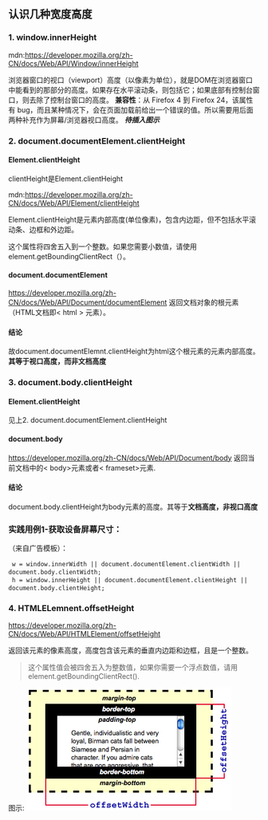 ## 认识几种宽度高度
### 1. window.innerHeight
mdn:<https://developer.mozilla.org/zh-CN/docs/Web/API/Window/innerHeight>

浏览器窗口的视口（viewport）高度（以像素为单位），就是DOM在浏览器窗口中能看到的那部分的高度。如果存在水平滚动条，则包括它；如果底部有控制台窗口，则去除了控制台窗口的高度。
**兼容性**：从 Firefox 4 到 Firefox 24，该属性有 bug，而且某种情况下，会在页面加载前给出一个错误的值。所以需要用后面两种补充作为屏幕/浏览器视口高度。
***待插入图示***

### 2. document.documentElement.clientHeight
#### Element.clientHeight
clientHeight是Element.clientHeight

mdn:<https://developer.mozilla.org/zh-CN/docs/Web/API/Element/clientHeight>

Element.clientHeight是元素内部高度(单位像素)，包含内边距，但不包括水平滚动条、边框和外边距。

这个属性将四舍五入到一个整数。如果您需要小数值，请使用element.getBoundingClientRect（）。


#### document.documentElement
https://developer.mozilla.org/zh-CN/docs/Web/API/Document/documentElement
返回文档对象的根元素（HTML文档即< html > 元素）。

#### 结论
故document.documentElemnt.clientHeight为html这个根元素的元素内部高度。
**其等于视口高度，而非文档高度**

### 3. document.body.clientHeight
#### Element.clientHeight
见上2. document.documentElement.clientHeight

#### document.body
<https://developer.mozilla.org/zh-CN/docs/Web/API/Document/body>
返回当前文档中的< body>元素或者< frameset>元素.

#### 结论
document.body.clientHeight为body元素的高度。其等于**文档高度，非视口高度**

### 实践用例1-获取设备屏幕尺寸：
（来自广告模板）：
```
 w = window.innerWidth || document.documentElement.clientWidth || document.body.clientWidth;
 h = window.innerHeight || document.documentElement.clientHeight || document.body.clientHeight;
```

### 4. HTMLELemnent.offsetHeight
<https://developer.mozilla.org/zh-CN/docs/Web/API/HTMLElement/offsetHeight>

返回该元素的像素高度，高度包含该元素的垂直内边距和边框，且是一个整数。

>这个属性值会被四舍五入为整数值，如果你需要一个浮点数值，请用 element.getBoundingClientRect().

图示:
<img src="img/Dimensions-offset.png" >
